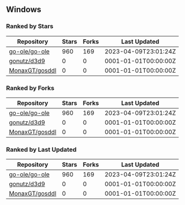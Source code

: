## Windows

### Ranked by Stars

| Repository | Stars | Forks | Last Updated |
|------------|-------|-------|--------------|
| [go-ole/go-ole](https://github.com/go-ole/go-ole) | 960 | 169 | 2023-04-09T23:01:24Z |
| [gonutz/d3d9](https://github.com/gonutz/d3d9) | 0 | 0 | 0001-01-01T00:00:00Z |
| [MonaxGT/gosddl](https://github.com/MonaxGT/gosddl) | 0 | 0 | 0001-01-01T00:00:00Z |

### Ranked by Forks

| Repository | Stars | Forks | Last Updated |
|------------|-------|-------|--------------|
| [go-ole/go-ole](https://github.com/go-ole/go-ole) | 960 | 169 | 2023-04-09T23:01:24Z |
| [gonutz/d3d9](https://github.com/gonutz/d3d9) | 0 | 0 | 0001-01-01T00:00:00Z |
| [MonaxGT/gosddl](https://github.com/MonaxGT/gosddl) | 0 | 0 | 0001-01-01T00:00:00Z |

### Ranked by Last Updated

| Repository | Stars | Forks | Last Updated |
|------------|-------|-------|--------------|
| [go-ole/go-ole](https://github.com/go-ole/go-ole) | 960 | 169 | 2023-04-09T23:01:24Z |
| [gonutz/d3d9](https://github.com/gonutz/d3d9) | 0 | 0 | 0001-01-01T00:00:00Z |
| [MonaxGT/gosddl](https://github.com/MonaxGT/gosddl) | 0 | 0 | 0001-01-01T00:00:00Z |

